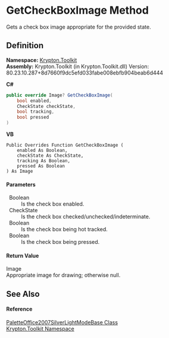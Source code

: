 # GetCheckBoxImage Method


Gets a check box image appropriate for the provided state.



## Definition
**Namespace:** <a href="79d2eac2-21f4-54ff-7552-b20c33c30600.md">Krypton.Toolkit</a>  
**Assembly:** Krypton.Toolkit (in Krypton.Toolkit.dll) Version: 80.23.10.287+8d7660f9dc5efd033fabe008ebfb904beab6d444

**C#**
``` C#
public override Image? GetCheckBoxImage(
	bool enabled,
	CheckState checkState,
	bool tracking,
	bool pressed
)
```
**VB**
``` VB
Public Overrides Function GetCheckBoxImage ( 
	enabled As Boolean,
	checkState As CheckState,
	tracking As Boolean,
	pressed As Boolean
) As Image
```



#### Parameters
<dl><dt>  Boolean</dt><dd>Is the check box enabled.</dd><dt>  CheckState</dt><dd>Is the check box checked/unchecked/indeterminate.</dd><dt>  Boolean</dt><dd>Is the check box being hot tracked.</dd><dt>  Boolean</dt><dd>Is the check box being pressed.</dd></dl>

#### Return Value
Image  
Appropriate image for drawing; otherwise null.

## See Also


#### Reference
<a href="271fe547-aff0-9103-2fd5-1c036d40763a.md">PaletteOffice2007SilverLightModeBase Class</a>  
<a href="79d2eac2-21f4-54ff-7552-b20c33c30600.md">Krypton.Toolkit Namespace</a>  
